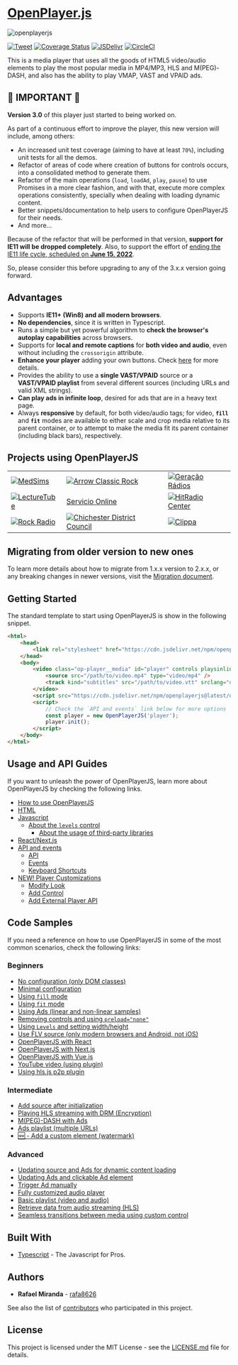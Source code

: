 # [OpenPlayer.js](https://www.openplayerjs.com)

![openplayerjs](https://user-images.githubusercontent.com/910829/46182430-d4c0f380-c299-11e8-89a8-c7554a70b66c.png)

[![Tweet](https://img.shields.io/twitter/url/http/shields.io.svg?style=social)](https://twitter.com/intent/tweet?text=Support%20OpenPlayerJS%20by%20giving%20the%20project%20a%20start%20at%20&url=https://www.openplayerjs.com&hashtags=openplayerjs,mediaplayer,vpaid,opensourcerocks,streaming)
[![Coverage Status](https://coveralls.io/repos/github/openplayerjs/openplayerjs/badge.svg?branch=version-3.0.0)](https://coveralls.io/github/openplayerjs/openplayerjs?branch=version-3.0.0)
[![JSDelivr](https://data.jsdelivr.com/v1/package/npm/openplayerjs/badge)](https://www.jsdelivr.com/package/npm/openplayerjs)
[![CircleCI](https://circleci.com/gh/openplayerjs/openplayerjs/tree/master.svg?style=svg)](https://circleci.com/gh/openplayerjs/openplayerjs/tree/master)

This is a media player that uses all the goods of HTML5 video/audio elements to play the most popular media in MP4/MP3, HLS and M(PEG)-DASH, and also has the ability to play VMAP, VAST and VPAID ads.

## 🚨 IMPORTANT 🚨

**Version 3.0** of this player just started to being worked on.

As part of a continuous effort to improve the player, this new version will include, among others:

-   An increased unit test coverage (aiming to have at least `70%`), including unit tests for all the demos.
-   Refactor of areas of code where creation of buttons for controls occurs, into a consolidated method to generate them.
-   Refactor of the main operations (`load`, `loadAd`, `play`, `pause`) to use Promises in a more clear fashion, and with that, execute more complex operations consistently, specially when dealing with loading dynamic content.
-   Better snippets/documentation to help users to configure OpenPlayerJS for their needs.
-   And more...

Because of the refactor that will be performed in that version, **support for IE11 will be dropped completely**. Also, to support the effort of [ending the IE11 life cycle, scheduled on **June 15, 2022**](https://docs.microsoft.com/en-us/lifecycle/faq/internet-explorer-microsoft-edge#:~:text=Internet%20Explorer%2011-,Is%20Internet%20Explorer%2011%20the%20last%20version%20of%20Internet%20Explorer,systems%20starting%20June%2015%2C%202022.).

So, please consider this before upgrading to any of the 3.x.x version going forward.

## Advantages

-   Supports **IE11+ (Win8) and all modern browsers**.
-   **No dependencies**, since it is written in Typescript.
-   Runs a simple but yet powerful algorithm to **check the browser's autoplay capabilities** across browsers.
-   Supports for **local and remote captions** for **both video and audio**, even without including the `crossorigin` attribute.
-   **Enhance your player** adding your own buttons. Check [here](./docs/customize.md) for more details.
-   Provides the ability to use a **single VAST/VPAID** source or a **VAST/VPAID playlist** from several different sources (including URLs and valid XML strings).
-   **Can play ads in infinite loop**, desired for ads that are in a heavy text page.
-   Always **responsive** by default, for both video/audio tags; for video, **`fill`** and **`fit`** modes are available to either scale and crop media relative to its parent container, or to attempt to make the media fit its parent container (including black bars), respectively.

## Projects using OpenPlayerJS

|                                                                                                                                                  |                                                                                                                                                                               |                                                                                                                                                      |
| ------------------------------------------------------------------------------------------------------------------------------------------------ | ----------------------------------------------------------------------------------------------------------------------------------------------------------------------------- | ---------------------------------------------------------------------------------------------------------------------------------------------------- |
| [![MedSims](https://img.medscapestatic.com/pi/global/icons/icon-medsims-logo@2x.png)](https://www.medscape.org/simulation)                       | [![Arrow Classic Rock](https://player.arrow.nl/tmp/images/logo.1507670326.jpg)](https://player.arrow.nl/ad.html)                                                              | [![Geração Rádios](https://user-images.githubusercontent.com/910829/168053773-8871dcf9-1f3a-4487-9f6d-95d4d461d945.png)](https://geracaoradios.com)  |
| [![LectureTube](https://live.video.tuwien.ac.at/room/assets/lecturetube_landscape.svg)](https://live.video.tuwien.ac.at/room/heart0/player.html) | [Servicio Online](https://40152354.servicio-online.net//INDEX.html)                                                                                                           | [![HitRadio Center](https://user-images.githubusercontent.com/910829/155380459-76856a41-5a19-4831-8ef8-6d0ae8d471f0.svg)](https://radiocenter.si)    |
| [![Rock Radio](https://user-images.githubusercontent.com/910829/155380461-9c74ff57-50a2-419c-b85a-dad8810b42c6.svg)](https://rockradio.si)       | [![Chichester District Council](https://www.chichester.gov.uk/chichesterdotnet/images/cdclogo.jpg)](https://chichester.moderngov.co.uk/ieListDocuments.aspx?CId=134&MId=1620) | [![Clippa](https://user-images.githubusercontent.com/910829/181409803-c9f25333-7c40-48fb-b54f-42f7e6f6537a.svg)](https://www.clippa.tv/bigKnightOut) |

## Migrating from older version to new ones

To learn more details about how to migrate from 1.x.x version to 2.x.x, or any breaking changes in newer versions, visit the [Migration document](./migration.md).

## Getting Started

The standard template to start using OpenPlayerJS is show in the following snippet.

```html
<html>
    <head>
        <link rel="stylesheet" href="https://cdn.jsdelivr.net/npm/openplayerjs@latest/dist/openplayer.min.css" />
    </head>
    <body>
        <video class="op-player__media" id="player" controls playsinline>
            <source src="/path/to/video.mp4" type="video/mp4" />
            <track kind="subtitles" src="/path/to/video.vtt" srclang="en" label="English" />
        </video>
        <script src="https://cdn.jsdelivr.net/npm/openplayerjs@latest/dist/openplayer.min.js"></script>
        <script>
            // Check the `API and events` link below for more options
            const player = new OpenPlayerJS('player');
            player.init();
        </script>
    </body>
</html>
```

## Usage and API Guides

If you want to unleash the power of OpenPlayerJS, learn more about OpenPlayerJS by checking the following links.

-   [How to use OpenPlayerJS](./docs/usage.md)
-   [HTML](./docs/usage.md#html)
-   [Javascript](./docs/usage.md#javascript)
    -   [About the `levels` control](./docs/usage.md#about-the-levels-control)
        -   [About the usage of third-party libraries](./docs/usage.md#about-the-usage-of-third-party-libraries)
-   [React/Next.js](./docs/usage.md#reactnextjs)
-   [API and events](./docs/api.md)
    -   [API](./docs/api.md#api)
    -   [Events](./docs/api.md#events)
    -   [Keyboard Shortcuts](./docs/api.md#keyboard-shortcuts)
-   [NEW! Player Customizations](./docs/customize.md)
    -   [Modify Look](./docs/customize.md#modify-look)
    -   [Add Control](./docs/customize.md#add-control)
    -   [Add External Player API](./docs/customize.md#add-external-player-api)

## Code Samples

If you need a reference on how to use OpenPlayerJS in some of the most common scenarios, check the following links:

### Beginners

-   [No configuration (only DOM classes)](https://codepen.io/rafa8626/pen/WaNxNB)
-   [Minimal configuration](https://codepen.io/rafa8626/pen/BqazxX)
-   [Using `fill` mode](https://codepen.io/rafa8626/pen/xxZXQoO)
-   [Using `fit` mode](https://codepen.io/rafa8626/pen/abmboKV)
-   [Using Ads (linear and non-linear samples)](https://codepen.io/rafa8626/pen/vVYKav)
-   [Removing controls and using `preload="none"`](https://codepen.io/rafa8626/pen/OJyMwxX)
-   [Using `Levels` and setting width/height](https://codepen.io/rafa8626/pen/ExxXvZx)
-   [Use FLV source (only modern browsers and Android, not iOS)](https://codepen.io/rafa8626/pen/QWEZPaZ)
-   [OpenPlayerJS with React](https://codepen.io/rafa8626/pen/GRrVLMB)
-   [OpenPlayerJS with Next.js](https://codesandbox.io/s/vigorous-almeida-71gln)
-   [OpenPlayerJS with Vue.js](https://codepen.io/rafa8626/pen/JjWPLeo)
-   [YouTube video (using plugin)](https://codepen.io/rafa8626/pen/wvvOYpg)
-   [Using hls.js p2p plugin](https://codepen.io/rafa8626/pen/PoPLMxo)

### Intermediate

-   [Add source after initialization](https://codepen.io/rafa8626/pen/YzzgJrK)
-   [Playing HLS streaming with DRM (Encryption)](https://codepen.io/rafa8626/pen/QZWEVy)
-   [M(PEG)-DASH with Ads](https://codepen.io/rafa8626/pen/Xxjmra)
-   [Ads playlist (multiple URLs)](https://codepen.io/rafa8626/pen/wvvxbMN)
-   [🆕 - Add a custom element (watermark)](https://codepen.io/rafa8626/pen/JjLQNjo)

### Advanced

-   [Updating source and Ads for dynamic content loading](https://codepen.io/rafa8626/pen/gORJWVz)
-   [Updating Ads and clickable Ad element](https://codepen.io/rafa8626/pen/OJmEzXw)
-   [Trigger Ad manually](https://codepen.io/rafa8626/pen/abZNgoY)
-   [Fully customized audio player](https://codepen.io/rafa8626/pen/ExPLVRE)
-   [Basic playlist (video and audio)](https://codepen.io/rafa8626/pen/GRREQpX)
-   [Retrieve data from audio streaming (HLS)](https://codepen.io/rafa8626/pen/abbjrBW)
-   [Seamless transitions between media using custom control](https://codepen.io/rafa8626/pen/oNXmEza)

## Built With

-   [Typescript](https://www.typescriptlang.org/docs/home.html) - The Javascript for Pros.

## Authors

-   **Rafael Miranda** - [rafa8626](https://github.com/rafa8626)

See also the list of [contributors](https://github.com/openplayerjs/openplayerjs/contributors) who participated in this project.

## License

This project is licensed under the MIT License - see the [LICENSE.md](LICENSE.md) file for details.
